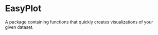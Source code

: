 # EasyPlot
A package containing functions that quickly creates visualizations of your given dataset.
